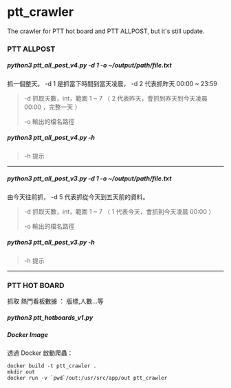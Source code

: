 # ptt_crawler
The crawler for PTT hot board and PTT ALLPOST, but it's still update.

### PTT ALLPOST

##### python3 ptt_all_post_v4.py -d 1 -o ~/output/path/file.txt

抓一個整天。 -d 1 是抓當下時間到當天凌晨， -d 2 代表抓昨天 00:00 ~ 23:59

> -d 抓取天數，int，範圍 1 ~ 7 （ 2 代表昨天，會抓到昨天到今天凌晨 00:00 ，完整一天 ）
> 
> -o 輸出的檔名路徑
> 

##### python3 ptt_all_post_v4.py -h 

> -h 提示
> 

------

##### python3 ptt_all_post_v3.py -d 1 -o ~/output/path/file.txt

由今天往前抓， -d 5 代表抓從今天到五天前的資料。

> -d 抓取天數，int，範圍 1 ~ 7 （ 1 代表今天，會抓到今天凌晨 00:00 ）
>
> -o 輸出的檔名路徑
>

##### python3 ptt_all_post_v3.py -h

> -h 提示
>

-------

### PTT HOT BOARD

抓取 熱門看板數據 ： 版標,人數...等

##### python3 ptt_hotboards_v1.py


##### Docker Image

透過 Docker 啟動爬蟲：

```
docker build -t ptt_crawler .
mkdir out
docker run -v `pwd`/out:/usr/src/app/out ptt_crawler
```
